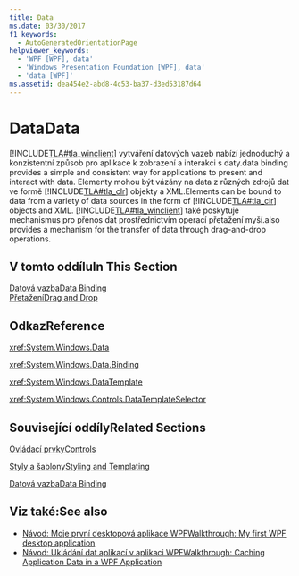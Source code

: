 ```yaml
---
title: Data
ms.date: 03/30/2017
f1_keywords:
  - AutoGeneratedOrientationPage
helpviewer_keywords:
  - 'WPF [WPF], data'
  - 'Windows Presentation Foundation [WPF], data'
  - 'data [WPF]'
ms.assetid: dea454e2-abd8-4c53-ba37-d3ed53187d64
---
```

# <a name="data"></a><span data-ttu-id="55b8b-102">Data</span><span class="sxs-lookup"><span data-stu-id="55b8b-102">Data</span></span>
[!INCLUDE[TLA#tla_winclient](../../../../includes/tlasharptla-winclient-md.md)] <span data-ttu-id="55b8b-103">vytváření datových vazeb nabízí jednoduchý a konzistentní způsob pro aplikace k zobrazení a interakci s daty.</span><span class="sxs-lookup"><span data-stu-id="55b8b-103">data binding provides a simple and consistent way for applications to present and interact with data.</span></span> <span data-ttu-id="55b8b-104">Elementy mohou být vázány na data z různých zdrojů dat ve formě [!INCLUDE[TLA#tla_clr](../../../../includes/tlasharptla-clr-md.md)] objekty a XML.</span><span class="sxs-lookup"><span data-stu-id="55b8b-104">Elements can be bound to data from a variety of data sources in the form of [!INCLUDE[TLA#tla_clr](../../../../includes/tlasharptla-clr-md.md)] objects and XML.</span></span> [!INCLUDE[TLA#tla_winclient](../../../../includes/tlasharptla-winclient-md.md)] <span data-ttu-id="55b8b-105">také poskytuje mechanismus pro přenos dat prostřednictvím operací přetažení myší.</span><span class="sxs-lookup"><span data-stu-id="55b8b-105">also provides a mechanism for the transfer of data through drag-and-drop operations.</span></span>  
  
## <a name="in-this-section"></a><span data-ttu-id="55b8b-106">V tomto oddílu</span><span class="sxs-lookup"><span data-stu-id="55b8b-106">In This Section</span></span>  
 [<span data-ttu-id="55b8b-107">Datová vazba</span><span class="sxs-lookup"><span data-stu-id="55b8b-107">Data Binding</span></span>](data-binding-wpf.md)  
 [<span data-ttu-id="55b8b-108">Přetažení</span><span class="sxs-lookup"><span data-stu-id="55b8b-108">Drag and Drop</span></span>](../advanced/drag-and-drop.md)  
  
## <a name="reference"></a><span data-ttu-id="55b8b-109">Odkaz</span><span class="sxs-lookup"><span data-stu-id="55b8b-109">Reference</span></span>  
 <xref:System.Windows.Data>  
  
 <xref:System.Windows.Data.Binding>  
  
 <xref:System.Windows.DataTemplate>  
  
 <xref:System.Windows.Controls.DataTemplateSelector>  
  
## <a name="related-sections"></a><span data-ttu-id="55b8b-110">Související oddíly</span><span class="sxs-lookup"><span data-stu-id="55b8b-110">Related Sections</span></span>  
 [<span data-ttu-id="55b8b-111">Ovládací prvky</span><span class="sxs-lookup"><span data-stu-id="55b8b-111">Controls</span></span>](../controls/index.md)  
  
 [<span data-ttu-id="55b8b-112">Styly a šablony</span><span class="sxs-lookup"><span data-stu-id="55b8b-112">Styling and Templating</span></span>](../controls/styling-and-templating.md)  
  
 [<span data-ttu-id="55b8b-113">Datová vazba</span><span class="sxs-lookup"><span data-stu-id="55b8b-113">Data Binding</span></span>](../advanced/optimizing-performance-data-binding.md)  
  
## <a name="see-also"></a><span data-ttu-id="55b8b-114">Viz také:</span><span class="sxs-lookup"><span data-stu-id="55b8b-114">See also</span></span>
- [<span data-ttu-id="55b8b-115">Návod: Moje první desktopová aplikace WPF</span><span class="sxs-lookup"><span data-stu-id="55b8b-115">Walkthrough: My first WPF desktop application</span></span>](../getting-started/walkthrough-my-first-wpf-desktop-application.md)
- [<span data-ttu-id="55b8b-116">Návod: Ukládání dat aplikací v aplikaci WPF</span><span class="sxs-lookup"><span data-stu-id="55b8b-116">Walkthrough: Caching Application Data in a WPF Application</span></span>](../advanced/walkthrough-caching-application-data-in-a-wpf-application.md)
